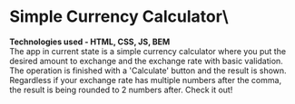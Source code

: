 # Simple Currency Calculator\
**Technologies used - HTML, CSS, JS, BEM**\
The app in current state is a simple currency calculator where you put the desired amount to exchange and the exchange rate with basic validation. The operation is finished with a 'Calculate' button and the result is shown. Regardless if your exchange rate has multiple numbers after the comma, the result is being rounded to 2 numbers after. Check it out!
